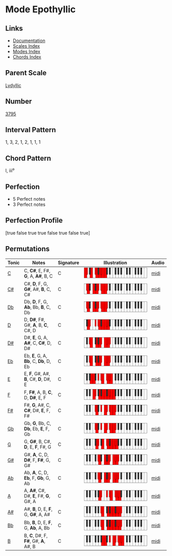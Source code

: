 # Mode Epothyllic

## Links

- [Documentation](index.md)
- [Scales Index](Scales.md)
- [Modes Index](Modes.md)
- [Chords Index](Chords.md)

## Parent Scale

[Lydyllic](ScaleLydyllic.md)

## Number

[3795](https://ianring.com/musictheory/scales/3795)

## Interval Pattern

1, 3, 2, 1, 2, 1, 1, 1

## Chord Pattern

I, iii⁰

## Perfection

- 5 Perfect notes
- 3 Perfect notes

## Perfection Profile

[true false true true false true false true]

## Permutations

| Tonic | Notes | Signature | Illustration | Audio |
|-------|-------|-----------|--------------|-------|
| [C](ModeCNaturalEpothyllic.md) | C, **C#**, E, F#, **G**, A, **A#**, B, C | C | ![CNaturalEpothyllic](ModeCNaturalEpothyllic.png) | [midi](https://github.com/edipermadi/music/blob/main/docs/ModeCNaturalEpothyllic.mid?raw=true) |
| [C#](ModeCSharpEpothyllic.md) | C#, **D**, F, G, **G#**, A#, **B**, C, C# | C | ![CSharpEpothyllic](ModeCSharpEpothyllic.png) | [midi](https://github.com/edipermadi/music/blob/main/docs/ModeCSharpEpothyllic.mid?raw=true) |
| [Db](ModeDFlatEpothyllic.md) | Db, **D**, F, G, **Ab**, Bb, **B**, C, Db | C | ![DFlatEpothyllic](ModeDFlatEpothyllic.png) | [midi](https://github.com/edipermadi/music/blob/main/docs/ModeDFlatEpothyllic.mid?raw=true) |
| [D](ModeDNaturalEpothyllic.md) | D, **D#**, F#, G#, **A**, B, **C**, C#, D | C | ![DNaturalEpothyllic](ModeDNaturalEpothyllic.png) | [midi](https://github.com/edipermadi/music/blob/main/docs/ModeDNaturalEpothyllic.mid?raw=true) |
| [D#](ModeDSharpEpothyllic.md) | D#, **E**, G, A, **A#**, C, **C#**, D, D# | C | ![DSharpEpothyllic](ModeDSharpEpothyllic.png) | [midi](https://github.com/edipermadi/music/blob/main/docs/ModeDSharpEpothyllic.mid?raw=true) |
| [Eb](ModeEFlatEpothyllic.md) | Eb, **E**, G, A, **Bb**, C, **Db**, D, Eb | C | ![EFlatEpothyllic](ModeEFlatEpothyllic.png) | [midi](https://github.com/edipermadi/music/blob/main/docs/ModeEFlatEpothyllic.mid?raw=true) |
| [E](ModeENaturalEpothyllic.md) | E, **F**, G#, A#, **B**, C#, **D**, D#, E | C | ![ENaturalEpothyllic](ModeENaturalEpothyllic.png) | [midi](https://github.com/edipermadi/music/blob/main/docs/ModeENaturalEpothyllic.mid?raw=true) |
| [F](ModeFNaturalEpothyllic.md) | F, **F#**, A, B, **C**, D, **D#**, E, F | C | ![FNaturalEpothyllic](ModeFNaturalEpothyllic.png) | [midi](https://github.com/edipermadi/music/blob/main/docs/ModeFNaturalEpothyllic.mid?raw=true) |
| [F#](ModeFSharpEpothyllic.md) | F#, **G**, A#, C, **C#**, D#, **E**, F, F# | C | ![FSharpEpothyllic](ModeFSharpEpothyllic.png) | [midi](https://github.com/edipermadi/music/blob/main/docs/ModeFSharpEpothyllic.mid?raw=true) |
| [Gb](ModeGFlatEpothyllic.md) | Gb, **G**, Bb, C, **Db**, Eb, **E**, F, Gb | C | ![GFlatEpothyllic](ModeGFlatEpothyllic.png) | [midi](https://github.com/edipermadi/music/blob/main/docs/ModeGFlatEpothyllic.mid?raw=true) |
| [G](ModeGNaturalEpothyllic.md) | G, **G#**, B, C#, **D**, E, **F**, F#, G | C | ![GNaturalEpothyllic](ModeGNaturalEpothyllic.png) | [midi](https://github.com/edipermadi/music/blob/main/docs/ModeGNaturalEpothyllic.mid?raw=true) |
| [G#](ModeGSharpEpothyllic.md) | G#, **A**, C, D, **D#**, F, **F#**, G, G# | C | ![GSharpEpothyllic](ModeGSharpEpothyllic.png) | [midi](https://github.com/edipermadi/music/blob/main/docs/ModeGSharpEpothyllic.mid?raw=true) |
| [Ab](ModeAFlatEpothyllic.md) | Ab, **A**, C, D, **Eb**, F, **Gb**, G, Ab | C | ![AFlatEpothyllic](ModeAFlatEpothyllic.png) | [midi](https://github.com/edipermadi/music/blob/main/docs/ModeAFlatEpothyllic.mid?raw=true) |
| [A](ModeANaturalEpothyllic.md) | A, **A#**, C#, D#, **E**, F#, **G**, G#, A | C | ![ANaturalEpothyllic](ModeANaturalEpothyllic.png) | [midi](https://github.com/edipermadi/music/blob/main/docs/ModeANaturalEpothyllic.mid?raw=true) |
| [A#](ModeASharpEpothyllic.md) | A#, **B**, D, E, **F**, G, **G#**, A, A# | C | ![ASharpEpothyllic](ModeASharpEpothyllic.png) | [midi](https://github.com/edipermadi/music/blob/main/docs/ModeASharpEpothyllic.mid?raw=true) |
| [Bb](ModeBFlatEpothyllic.md) | Bb, **B**, D, E, **F**, G, **Ab**, A, Bb | C | ![BFlatEpothyllic](ModeBFlatEpothyllic.png) | [midi](https://github.com/edipermadi/music/blob/main/docs/ModeBFlatEpothyllic.mid?raw=true) |
| [B](ModeBNaturalEpothyllic.md) | B, **C**, D#, F, **F#**, G#, **A**, A#, B | C | ![BNaturalEpothyllic](ModeBNaturalEpothyllic.png) | [midi](https://github.com/edipermadi/music/blob/main/docs/ModeBNaturalEpothyllic.mid?raw=true) |
